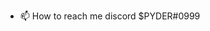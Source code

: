 
- 📫 How to reach me discord $PYDER#0999

<!---
spyder1g/spyder1g is a ✨ special ✨ repository because its `README.md` (this file) appears on your GitHub profile.
You can click the Preview link to take a look at your changes.
--->
